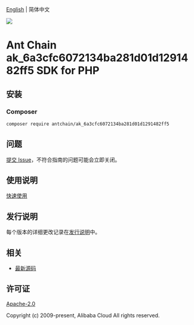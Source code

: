 [English](README.md) | 简体中文

![](https://aliyunsdk-pages.alicdn.com/icons/AlibabaCloud.svg)

# Ant Chain ak_6a3cfc6072134ba281d01d1291482ff5 SDK for PHP

## 安装

### Composer

```bash
composer require antchain/ak_6a3cfc6072134ba281d01d1291482ff5
```

## 问题

[提交 Issue](https://github.com/alipay/antchain-openapi-prod-sdk/issues/new)，不符合指南的问题可能会立即关闭。

## 使用说明

[快速使用](https://github.com/alipay/antchain-openapi-prod-sdk)

## 发行说明

每个版本的详细更改记录在[发行说明](./ChangeLog.txt)中。

## 相关

* [最新源码](https://github.com/antchain-openapi-sdk-php)

## 许可证

[Apache-2.0](http://www.apache.org/licenses/LICENSE-2.0)

Copyright (c) 2009-present, Alibaba Cloud All rights reserved.
